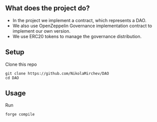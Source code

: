 ## What does the project do?

- In the project we implement a contract, which represents a DAO.
- We also use OpenZeppelin Governance implementation contract to implement our own version.
- We use ERC20 tokens to manage the governance distribution.

## Setup

Clone this repo

```
git clone https://github.com/NikolaMirchev/DAO
cd DAO
```

## Usage

Run

```
forge compile
```
